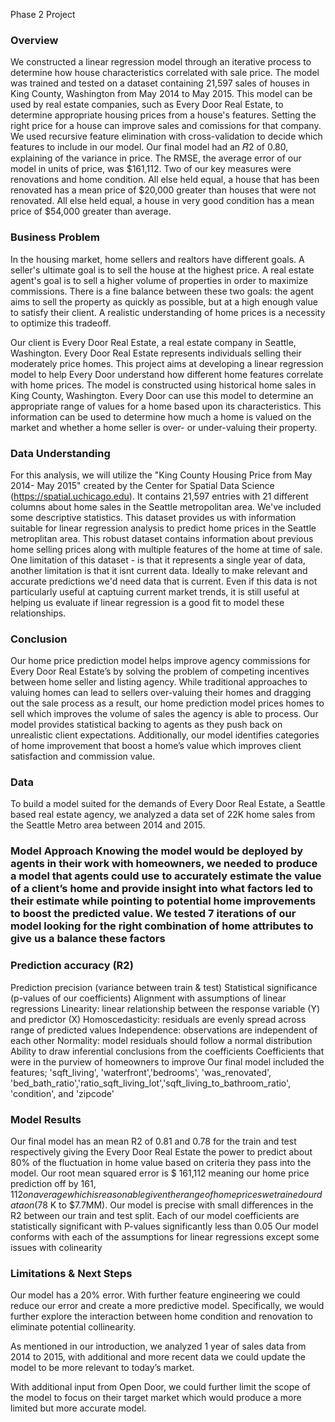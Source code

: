 Phase 2 Project 
### Overview
We constructed a linear regression model through an iterative process to determine how house characteristics correlated with sale price. The model was trained and tested on a dataset containing 21,597 sales of houses in King County, Washington from May 2014 to May 2015. This model can be used by real estate companies, such as Every Door Real Estate, to determine appropriate housing prices from a house's features. Setting the right price for a house can improve sales and comissions for that company. We used recursive feature elimination with cross-validation to decide which features to include in our model. Our final model had an  𝑅2  of 0.80, explaining of the variance in price. The RMSE, the average error of our model in units of price, was $161,112. Two of our key measures were renovations and home condition. All else held equal, a house that has been renovated has a mean price of $20,000 greater than houses that were not renovated. All else held equal, a house in very good condition has a mean price of $54,000 greater than average.

### Business Problem
In the housing market, home sellers and realtors have different goals. A seller's ultimate goal is to sell the house at the highest price. A real estate agent's goal is to sell a higher volume of properties in order to maximize commissions. There is a fine balance between these two goals: the agent aims to sell the property as quickly as possible, but at a high enough value to satisfy their client. A realistic understanding of home prices is a necessity to optimize this tradeoff.

Our client is Every Door Real Estate, a real estate company in Seattle, Washington. Every Door Real Estate represents individuals selling their moderately price homes. This project aims at developing a linear regression model to help Every Door understand how different home features correlate with home prices. The model is constructed using historical home sales in King County, Washington. Every Door can use this model to determine an appropriate range of values for a home based upon its characteristics. This information can be used to determine how much a home is valued on the market and whether a home seller is over- or under-valuing their property.

### Data Understanding
For this analysis, we will utilize the "King County Housing Price from May 2014- May 2015" created by the Center for Spatial Data Science (https://spatial.uchicago.edu). It contains 21,597 entries with 21 different columns about home sales in the Seattle metropolitan area. We've included some descriptive statistics. This dataset provides us with information suitable for linear regression analysis to predict home prices in the Seattle metroplitan area. This robust dataset contains information about previous home selling prices along with multiple features of the home at time of sale. One limitation of this dataset - is that it represents a single year of data, another limitation is that it isnt current data. Ideally to make relevant and accurate predictions we'd need data that is current. Even if this data is not particularly useful at captuing current market trends, it is still useful at helping us evaluate if linear regression is a good fit to model these relationships.

### Conclusion
Our home price prediction model helps improve agency commissions for Every Door Real Estate’s by solving the problem of competing incentives between home seller and listing agency. While traditional approaches to valuing homes can lead to sellers over-valuing their homes and dragging out the sale process as a result, our home prediction model prices homes to sell which improves the volume of sales the agency is able to process. Our model provides statistical backing to agents as they push back on unrealistic client expectations. Additionally, our model identifies categories of home improvement that boost a home’s value which improves client satisfaction and commission value.

### Data
To build a model suited for the demands of Every Door Real Estate, a Seattle based real estate agency, we analyzed a data set of 22K home sales from the Seattle Metro area between 2014 and 2015.

### Model Approach Knowing the model would be deployed by agents in their work with homeowners, we needed to produce a model that agents could use to accurately estimate the value of a client’s home and provide insight into what factors led to their estimate while pointing to potential home improvements to boost the predicted value. We tested 7 iterations of our model looking for the right combination of home attributes to give us a balance these factors

### Prediction accuracy (R2)
Prediction precision (variance between train & test)
Statistical significance (p-values of our coefficients)
Alignment with assumptions of linear regressions
Linearity: linear relationship between the response variable (Y) and predictor (X)
Homoscedasticity: residuals are evenly spread across range of predicted values
Independence: observations are independent of each other
Normality: model residuals should follow a normal distribution
Ability to draw inferential conclusions from the coefficients
Coefficients that were in the purview of homeowners to improve
Our final model included the features; 'sqft_living', 'waterfront','bedrooms', 'was_renovated', 'bed_bath_ratio','ratio_sqft_living_lot','sqft_living_to_bathroom_ratio', 'condition', and 'zipcode'

### Model Results
Our final model has an mean R2 of 0.81 and 0.78 for the train and test respectively giving the Every Door Real Estate the power to predict about 80% of the fluctuation in home value based on criteria they pass into the model. Our root mean squared error is $ 161,112 meaning our home price prediction off by $161,112 on average which is reasonable given the range of home prices we trained our data on ($78 K to $7.7MM). Our model is precise with small differences in the R2 between our train and test split. Each of our model coefficients are statistically significant with P-values significantly less than 0.05 Our model conforms with each of the assumptions for linear regressions except some issues with colinearity

### Limitations & Next Steps
Our model has a 20% error. With further feature engineering we could reduce our error and create a more predictive model. Specifically, we would further explore the interaction between home condition and renovation to eliminate potential collinearity.

As mentioned in our introduction, we analyzed 1 year of sales data from 2014 to 2015, with additional and more recent data we could update the model to be more relevant to today’s market.

With additional input from Open Door, we could further limit the scope of the model to focus on their target market which would produce a more limited but more accurate model.
